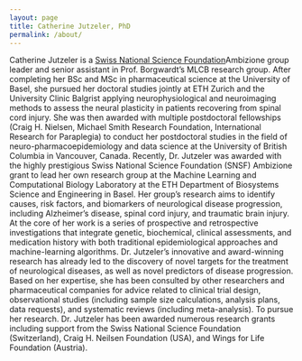 ```yaml
---
layout: page
title: Catherine Jutzeler, PhD
permalink: /about/
---
```

Catherine Jutzeler is a [Swiss National Science Foundation](http://p3.snf.ch/project-186101)Ambizione group leader and senior assistant in Prof. Borgwardt’s MLCB research group. After completing her BSc and MSc in pharmaceutical science at the University of Basel, she pursued her doctoral studies jointly at ETH Zurich and the University Clinic Balgrist applying neurophysiological and neuroimaging methods to assess the neural plasticity in patients recovering from spinal cord injury. She was then awarded with multiple postdoctoral fellowships (Craig H. Nielsen, Michael Smith Research Foundation, International Research for Paraplegia) to conduct her postdoctoral studies in the field of neuro-pharmacoepidemiology and data science at the University of British Columbia in Vancouver, Canada. Recently, Dr. Jutzeler was awarded with the highly prestigious Swiss National Science Foundation (SNSF) Ambizione grant to lead her own research group at the Machine Learning and Computational Biology Laboratory at the ETH Department of Biosystems Science and Engineering in Basel. Her group’s research aims to identify causes, risk factors, and biomarkers of neurological disease progression, including Alzheimer’s disease, spinal cord injury, and traumatic brain injury. At the core of her work is a series of prospective and retrospective investigations that integrate genetic, biochemical, clinical assessments, and medication history with both traditional epidemiological approaches and machine-learning algorithms. Dr. Jutzeler’s innovative and award-winning research has already led to the discovery of novel targets for the treatment of neurological diseases, as well as novel predictors of disease progression. Based on her expertise, she has been consulted by other researchers and pharmaceutical companies for advice related to clinical trial design, observational studies (including sample size calculations, analysis plans, data requests), and systematic reviews (including meta-analysis). To pursue her research. Dr. Jutzeler has been awarded numerous research grants including support from the Swiss National Science Foundation (Switzerland), Craig H. Neilsen Foundation (USA), and Wings for Life Foundation (Austria).

